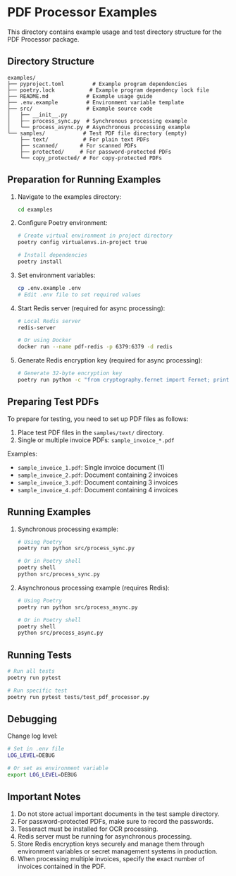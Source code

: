 # PDF Processor Examples

This directory contains example usage and test directory structure for the PDF Processor package.

## Directory Structure

```directory
examples/
├── pyproject.toml         # Example program dependencies
├── poetry.lock           # Example program dependency lock file
├── README.md            # Example usage guide
├── .env.example         # Environment variable template
├── src/                 # Example source code
│   ├── __init__.py
│   ├── process_sync.py  # Synchronous processing example
│   └── process_async.py # Asynchronous processing example
└── samples/            # Test PDF file directory (empty)
    ├── text/           # For plain text PDFs
    ├── scanned/       # For scanned PDFs
    ├── protected/     # For password-protected PDFs
    └── copy_protected/ # For copy-protected PDFs
```

## Preparation for Running Examples

1. Navigate to the examples directory:

    ```bash
    cd examples
    ```

2. Configure Poetry environment:

    ```bash
    # Create virtual environment in project directory
    poetry config virtualenvs.in-project true

    # Install dependencies
    poetry install
    ```

3. Set environment variables:

    ```bash
    cp .env.example .env
    # Edit .env file to set required values
    ```

4. Start Redis server (required for async processing):

    ```bash
    # Local Redis server
    redis-server

    # Or using Docker
    docker run --name pdf-redis -p 6379:6379 -d redis
    ```

5. Generate Redis encryption key (required for async processing):

    ```bash
    # Generate 32-byte encryption key
    poetry run python -c "from cryptography.fernet import Fernet; print(Fernet.generate_key().decode())"
    ```

## Preparing Test PDFs

To prepare for testing, you need to set up PDF files as follows:

1. Place test PDF files in the `samples/text/` directory.
2. Single or multiple invoice PDFs: `sample_invoice_*.pdf`

Examples:

- `sample_invoice_1.pdf`: Single invoice document (1)
- `sample_invoice_2.pdf`: Document containing 2 invoices
- `sample_invoice_3.pdf`: Document containing 3 invoices
- `sample_invoice_4.pdf`: Document containing 4 invoices

## Running Examples

1. Synchronous processing example:

    ```bash
    # Using Poetry
    poetry run python src/process_sync.py

    # Or in Poetry shell
    poetry shell
    python src/process_sync.py
    ```

2. Asynchronous processing example (requires Redis):

    ```bash
    # Using Poetry
    poetry run python src/process_async.py

    # Or in Poetry shell
    poetry shell
    python src/process_async.py
    ```

## Running Tests

```bash
# Run all tests
poetry run pytest

# Run specific test
poetry run pytest tests/test_pdf_processor.py
```

## Debugging

Change log level:

```bash
# Set in .env file
LOG_LEVEL=DEBUG

# Or set as environment variable
export LOG_LEVEL=DEBUG
```

## Important Notes

1. Do not store actual important documents in the test sample directory.
2. For password-protected PDFs, make sure to record the passwords.
3. Tesseract must be installed for OCR processing.
4. Redis server must be running for asynchronous processing.
5. Store Redis encryption keys securely and manage them through environment variables or secret management systems in production.
6. When processing multiple invoices, specify the exact number of invoices contained in the PDF.

